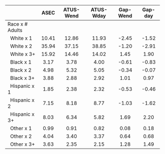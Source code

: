 
|                      |         ASEC |    ATUS-Wend |    ATUS-Wday |     Gap-Wend |      Gap-day |
| -------------------- | :----------: | :----------: | :----------: | :----------: | :----------: |
| Race x # Adults      |              |              |              |              |              |
| &nbsp;&nbsp;White x 1 |        10.41 |        12.86 |        11.93 |        -2.45 |        -1.52 |
| &nbsp;&nbsp;White x 2 |        35.94 |        37.15 |        38.85 |        -1.20 |        -2.91 |
| &nbsp;&nbsp;White x 3+ |        15.92 |        14.46 |        14.02 |         1.45 |         1.90 |
| &nbsp;&nbsp;Black x 1 |         3.17 |         3.78 |         4.00 |        -0.61 |        -0.83 |
| &nbsp;&nbsp;Black x 2 |         4.98 |         5.32 |         5.05 |        -0.34 |        -0.07 |
| &nbsp;&nbsp;Black x 3+ |         3.88 |         2.88 |         2.92 |         1.01 |         0.97 |
| &nbsp;&nbsp;Hispanic x 1 |         1.85 |         2.38 |         2.32 |        -0.53 |        -0.46 |
| &nbsp;&nbsp;Hispanic x 2 |         7.15 |         8.18 |         8.77 |        -1.03 |        -1.62 |
| &nbsp;&nbsp;Hispanic x 3+ |         8.03 |         6.34 |         5.82 |         1.69 |         2.20 |
| &nbsp;&nbsp;Other x 1 |         0.99 |         0.91 |         0.82 |         0.08 |         0.18 |
| &nbsp;&nbsp;Other x 2 |         4.04 |         3.40 |         3.37 |         0.64 |         0.68 |
| &nbsp;&nbsp;Other x 3+ |         3.63 |         2.35 |         2.15 |         1.28 |         1.49 |

